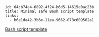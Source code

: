 ```
id: 04cb74e4-6892-4f24-b6d5-14615e0ac23b
title: Minimal safe Bash script template
links:
  - b6e1da42-3b6e-11ea-9662-078c609562a1
```

[Bash script template][1]

[1]: https://betterdev.blog/minimal-safe-bash-script-template/
